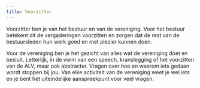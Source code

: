```yaml
---
title: Voorzitter
---
```


Voorzitter ben je van het bestuur en van de vereniging.
Voor het bestuur betekent dit de vergaderingen voorzitten en zorgen dat de rest van de bestuursleden hun werk goed en met plezier kunnen doen.

Voor de vereniging ben je het gezicht van alles wat de vereniging doet en besluit.
Letterlijk, in de vorm van een speech, kranslegging of het voorzitten van de ALV, maar ook abstracter.
Vragen over hoe en waarom iets gedaan wordt stoppen bij jou.
Van elke activiteit van de vereniging weet je wel iets en je bent het uiteindelijke aanspreekpunt voor veel vragen.
